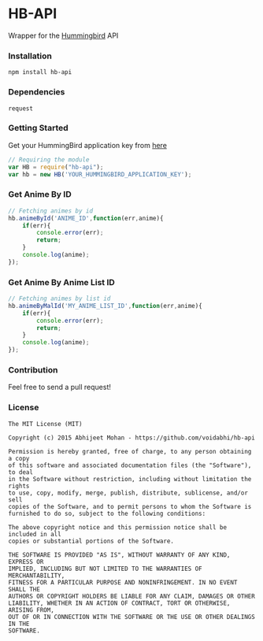 # HB-API
Wrapper for the [Hummingbird](http://hummingbird.me/) API

### Installation

`npm install hb-api`

### Dependencies
`request`

### Getting Started

Get your HummingBird application key from [here](https://hummingbird.me/apps/mine)

```javascript
// Requiring the module
var HB = require("hb-api");
var hb = new HB('YOUR_HUMMINGBIRD_APPLICATION_KEY');
```

### Get Anime By ID

```javascript
// Fetching animes by id
hb.animeById('ANIME_ID',function(err,anime){
	if(err){
		console.error(err);
		return;
	}
	console.log(anime);
});
```

### Get Anime By Anime List ID

```javascript
// Fetching animes by list id
hb.animeByMalId('MY_ANIME_LIST_ID',function(err,anime){
	if(err){
		console.error(err);
		return;
	}
	console.log(anime);
});
```

### Contribution

Feel free to send a pull request!

### License

```
The MIT License (MIT)

Copyright (c) 2015 Abhijeet Mohan - https://github.com/voidabhi/hb-api

Permission is hereby granted, free of charge, to any person obtaining a copy
of this software and associated documentation files (the "Software"), to deal
in the Software without restriction, including without limitation the rights
to use, copy, modify, merge, publish, distribute, sublicense, and/or sell
copies of the Software, and to permit persons to whom the Software is
furnished to do so, subject to the following conditions:

The above copyright notice and this permission notice shall be included in all
copies or substantial portions of the Software.

THE SOFTWARE IS PROVIDED "AS IS", WITHOUT WARRANTY OF ANY KIND, EXPRESS OR
IMPLIED, INCLUDING BUT NOT LIMITED TO THE WARRANTIES OF MERCHANTABILITY,
FITNESS FOR A PARTICULAR PURPOSE AND NONINFRINGEMENT. IN NO EVENT SHALL THE
AUTHORS OR COPYRIGHT HOLDERS BE LIABLE FOR ANY CLAIM, DAMAGES OR OTHER
LIABILITY, WHETHER IN AN ACTION OF CONTRACT, TORT OR OTHERWISE, ARISING FROM,
OUT OF OR IN CONNECTION WITH THE SOFTWARE OR THE USE OR OTHER DEALINGS IN THE
SOFTWARE.
```


